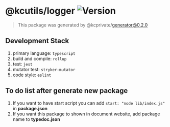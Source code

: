 # @kcutils/logger ![Version][pkg_version]

> This package was generated by @kcprivate/generator@0.2.0

## Development Stack

1. primary language: `typescript`
2. build and compile: `rollup`
3. test: `jest`
4. mutator test: `stryker-mutator`
5. code style: `eslint`

## To do list after generate new package

1. If you want to have start script you can add `start: "node lib/index.js"` in **package.json**
2. If you want this package to shown in document website, add package name to **typedoc.json**

[pkg_version]: https://img.shields.io/github/package-json/v/kamontat/kcutils?filename=packages%2Futilities%2Flogger%2Fpackage.json&style=flat-square
